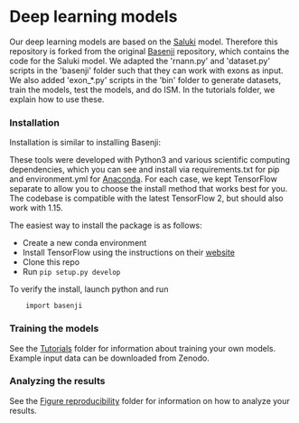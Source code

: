 # Deep learning models

Our deep learning models are based on the [Saluki](https://doi.org/10.1186/s13059-022-02811-x) model. Therefore this repository is forked from the original [Basenji](https://github.com/calico/basenji) repository, which contains the code for the Saluki model. We adapted the 'rnann.py' and 'dataset.py' scripts in the 'basenji' folder such that they can work with exons as input. We also added 'exon_*.py' scripts in the 'bin' folder to generate datasets, train the models, test the models, and do ISM. In the tutorials folder, we explain how to use these.

### Installation
Installation is similar to installing Basenji:

These tools were developed with Python3 and various scientific computing dependencies, which you can see and install via requirements.txt for pip and environment.yml for [Anaconda](https://www.continuum.io/downloads). For each case, we kept TensorFlow separate to allow you to choose the install method that works best for you. The codebase is compatible with the latest TensorFlow 2, but should also work with 1.15.

The easiest way to install the package is as follows:
- Create a new conda environment
- Install TensorFlow using the instructions on their [website](https://www.tensorflow.org/install)
- Clone this repo
- Run `pip setup.py develop`

To verify the install, launch python and run

```
    import basenji
```

### Training the models
See the [Tutorials](./tutorial) folder for information about training your own models. Example input data can be downloaded from Zenodo.

### Analyzing the results
See the [Figure reproducibility](../Figures) folder for information on how to analyze your results.
